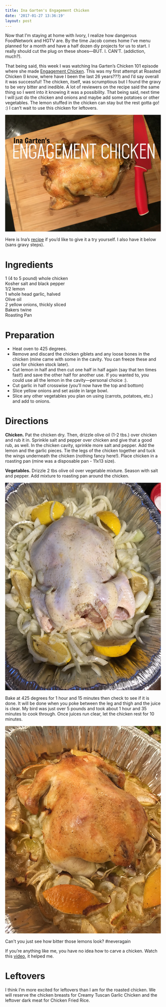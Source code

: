 ```yaml
---
title: Ina Garten's Engagement Chicken
date: '2017-01-27 13:36:19'
layout: post
---
```

Now that I’m staying at home with Ivory, I realize how dangerous FoodNetwork and HGTV are. By the time Jacob comes home I’ve menu planned for a month and have a half dozen diy projects for us to start. I really should cut the plug on these shoes—BUT. I. CAN’T. (addiction, much?).

That being said, this week I was watching Ina Garten’s Chicken 101 episode where she made [Engagement Chicken](http://www.foodnetwork.com/recipes/ina-garten/engagement-roast-chicken-recipe.html). This was my first attempt at Roasted Chicken (I know, where have I been the last 26 years???) and I’d say overall it was successful! The chicken, itself, was scrumptious but I found the gravy to be very bitter and inedible. A lot of reviewers on the recipe said the same thing so I went into it knowing it was a possibility. That being said, next time I will just do the chicken and onions and maybe add some potatoes or other vegetables. The lemon stuffed in the chicken can stay but the rest gotta go! :) I can’t wait to use this chicken for leftovers.

![](/uploads/2017/01/27/engagementchicken.jpg)

Here is Ina’s [recipe](http://www.foodnetwork.com/recipes/ina-garten/engagement-roast-chicken-recipe.html) if you’d like to give it a try yourself. I also have it below (sans gravy steps).

# Ingredients

1 (4 to 5 pound) whole chicken  
Kosher salt and black pepper  
1/2 lemon  
1 whole head garlic, halved  
Olive oil  
2 yellow onions, thickly sliced  
Bakers twine  
Roasting Pan

# Preparation

*   Heat oven to 425 degrees.
*   Remove and discard the chicken giblets and any loose bones in the chicken (mine came with some in the cavity. You can freeze these and use for chicken stock later).
*   Cut lemon in half and then cut one half in half again (say that ten times fast!) and save the other half for another use. If you wanted to, you could use all the lemon in the cavity—personal choice :).
*   Cut garlic in half crosswise (you’ll now have the top and bottom)
*   Slice yellow onions and set aside in large bowl.
*   Slice any other vegetables you plan on using (carrots, potatoes, etc.) and add to onions.

# Directions

**Chicken.** Pat the chicken dry. Then, drizzle olive oil (1-2 tbs.) over chicken and rub it in. Sprinkle salt and pepper over chicken and give that a good rub, as well. In the chicken cavity, sprinkle more salt and pepper. Add the lemon and the garlic pieces. Tie the legs of the chicken together and tuck the wings underneath the chicken (nothing fancy here!). Place chicken in a roasting pan (mine was a disposable pan - 11x13 size). 

**Vegetables.** Drizzle 2 tbs olive oil over vegetable mixture. Season with salt and pepper. Add mixture to roasting pan around the chicken.

![](/uploads/2017/01/27/IMG_6212.JPG)

Bake at 425 degrees for 1 hour and 15 minutes then check to see if it is done. It will be done when you poke between the leg and thigh and the juice is clear. My bird was just over 5 pounds and took about 1 hour and 35 minutes to cook through. Once juices run clear, let the chicken rest for 10 minutes.

![](/uploads/2017/01/27/IMG_6220.JPG)

Can't you just see how bitter those lemons look? #neveragain

If you’re anything like me, you have no idea how to carve a chicken. Watch this [video](https://www.youtube.com/watch?v=KnwyQLYTw8E), it helped me.

# Leftovers

I think I’m more excited for leftovers than I am for the roasted chicken. We will reserve the chicken breasts for Creamy Tuscan Garlic Chicken and the leftover dark meat for Chicken Fried Rice.